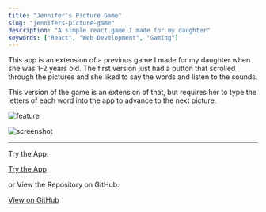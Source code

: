 ```yaml
---
title: "Jennifer's Picture Game"
slug: "jennifers-picture-game"
description: "A simple react game I made for my daughter"
keywords: ["React", "Web Development", "Gaming"]
---
```


This app is an extension of a previous game I made for my daughter when she was 1-2 years old. The first version just had a button that scrolled through the pictures and she liked to say the words and listen to the sounds.

This version of the game is an extension of that, but requires her to type the letters of each word into the app to advance to the next picture.

![feature](/next-portfolio/project-images/jennifers-picture-game/feature.png)

![screenshot](/next-portfolio/project-images/jennifers-picture-game/1.png)

---

Try the App:

<a className="btn btn-dark" href="https://gcoulby.github.io/jennifers-picture-generator/"  target="_blank" rel="noopener noreferrer"><i className="fa fa-globe"></i> Try the App</a>

or View the Repository on GitHub:

<a className="btn btn-dark" href="https://github.com/gcoulby/jennifers-picture-generator"  target="_blank" rel="noopener noreferrer"><i className="fa fa-github"></i> View on GitHub</a>
